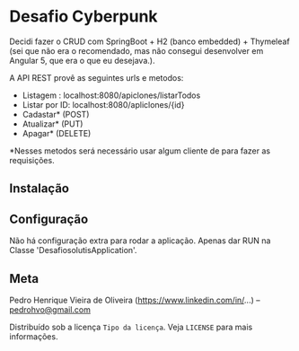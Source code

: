# Desafio Cyberpunk

Decidi fazer o CRUD com SpringBoot + H2 (banco embedded) + Thymeleaf (sei que não era o recomendado, mas não consegui desenvolver em Angular 5, que era o que eu desejava.).

A API REST provê as seguintes urls e metodos: 
 - Listagem : localhost:8080/apiclones/listarTodos
 - Listar por ID: localhost:8080/apliclones/{id}
 - Cadastar* (POST)
 - Atualizar* (PUT)
 - Apagar* (DELETE)
 
 *Nesses metodos será necessário usar algum cliente de para fazer as requisições.
 
## Instalação


## Configuração
Não há configuração extra para rodar a aplicação. Apenas dar RUN na Classe 'DesafiosolutisApplication'.

## Meta
Pedro Henrique Vieira de Oliveira (https://www.linkedin.com/in/...) – pedrohvo@gmail.com

Distribuído sob a licença `Tipo da licença`. Veja `LICENSE` para mais informações.
